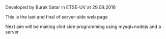 Developed by Burak Satar in ETSE-UV at 29.09.2016

This is the last and final of server-side web page

Next aim will be making clint side programming using mysql+nodejs and a server
